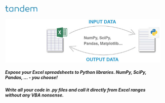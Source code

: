 ![](https://github.com/JulijJegorov/tandem-algorithms/blob/master/wiki/img/tandem_logo_small.jpg)
-


![](https://github.com/JulijJegorov/tandem-algorithms/blob/master/wiki/img/project_logo_centered.jpg)

  ##### Expose your Excel spreadsheets to Python libraries. *NumPy, SciPy, Pandas, …* -  you choose!
  ##### Write all your code in .py files and call it directly from Excel ranges without any VBA nonsense. 
